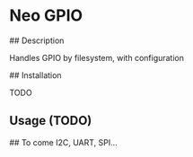 # Neo GPIO
## Description

Handles GPIO by filesystem, with configuration

## Installation

TODO

## Usage (TODO)

## To come
I2C, UART, SPI...